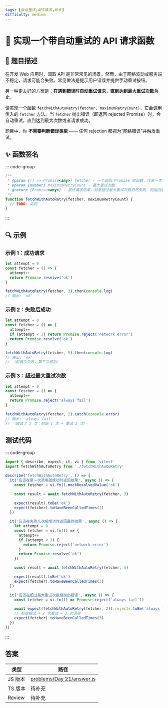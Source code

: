 ```yaml
---
tags: [自动重试,API请求,异步]
difficulty: medium
---
```


# 📌 实现一个带自动重试的 API 请求函数

## 📝 题目描述

在开发 Web 应用时，调取 API 是非常常见的场景。然而，由于网络波动或服务端不稳定，请求可能会失败。常见做法是提示用户错误并提供手动重试按钮。

另一种更友好的方案是：**在遇到错误时自动重试请求，直到达到最大重试次数为止**。

请实现一个函数 `fetchWithAutoRetry(fetcher, maximumRetryCount)`，它会调用传入的 `fetcher` 方法。当 `fetcher` 抛出错误（即返回 rejected Promise）时，会自动重试，直到达到最大次数或者请求成功。

题目中，你 **不需要判断错误类型** —— 任何 rejection 都视为“网络错误”并触发重试。

## ✨ 函数签名

::: code-group

```js [fetchWithAutoRetry.js]
/**
 * @param {() => Promise<any>} fetcher - 一个返回 Promise 的函数，代表一次 API 调用
 * @param {number} maximumRetryCount - 最大重试次数
 * @return {Promise<any>} - 最终请求结果，如果超过最大重试次数仍然失败，则返回最后的错误
 */
function fetchWithAutoRetry(fetcher, maximumRetryCount) {
  // TODO: 实现
}
```

:::

## 🔍 示例

### 示例 1：成功请求

```js
let attempt = 0
const fetcher = () => {
  attempt++
  return Promise.resolve('ok')
}

fetchWithAutoRetry(fetcher, 3).then(console.log)
// 输出: 'ok'
```

### 示例 2：失败后成功

```js
let attempt = 0
const fetcher = () => {
  attempt++
  if (attempt < 3) return Promise.reject('network error')
  return Promise.resolve('ok')
}

fetchWithAutoRetry(fetcher, 5).then(console.log)
// 输出: 'ok'
// （前两次失败，第三次成功）
```

### 示例 3：超过最大重试次数

```js
let attempt = 0
const fetcher = () => {
  attempt++
  return Promise.reject('always fail')
}

fetchWithAutoRetry(fetcher, 2).catch(console.error)
// 输出: 'always fail'
// （尝试了 3 次：初始 1 次 + 重试 2 次）
```

## 测试代码

::: code-group

```js [fetchWithAutoRetry.spec.js]
import { describe, expect, it, vi } from 'vitest'
import fetchWithAutoRetry from './fetchWithAutoRetry'

describe('fetchWithAutoRetry', () => {
  it('应该在第一次调用就成功时返回结果', async () => {
    const fetcher = vi.fn().mockResolvedValue('ok')

    const result = await fetchWithAutoRetry(fetcher, 3)

    expect(result).toBe('ok')
    expect(fetcher).toHaveBeenCalledTimes(1)
  })

  it('应该在失败几次后成功时返回最终结果', async () => {
    let attempt = 0
    const fetcher = vi.fn(() => {
      attempt++
      if (attempt < 3) {
        return Promise.reject('network error')
      }
      return Promise.resolve('ok')
    })

    const result = await fetchWithAutoRetry(fetcher, 5)

    expect(result).toBe('ok')
    expect(fetcher).toHaveBeenCalledTimes(3)
  })

  it('应该在超过最大重试次数后抛出错误', async () => {
    const fetcher = vi.fn(() => Promise.reject('always fail'))

    await expect(fetchWithAutoRetry(fetcher, 2)).rejects.toBe('always fail')
    // 初始尝试 + 2 次重试 = 3 次调用
    expect(fetcher).toHaveBeenCalledTimes(3)
  })
})

```

:::

## 答案

| 类型    | 路径                                                                                                                              |
| ------- | --------------------------------------------------------------------------------------------------------------------------------- |
| JS 版本 | [problems/Day 21/answer.js](https://github.com/506-FETL/one-question-per-day/blob/main/packages/problems/base/Day%2021/answer.js) |
| TS 版本 | 待补充                                                                                                                            |
| Review  | 待补充                                                                                                                            |
